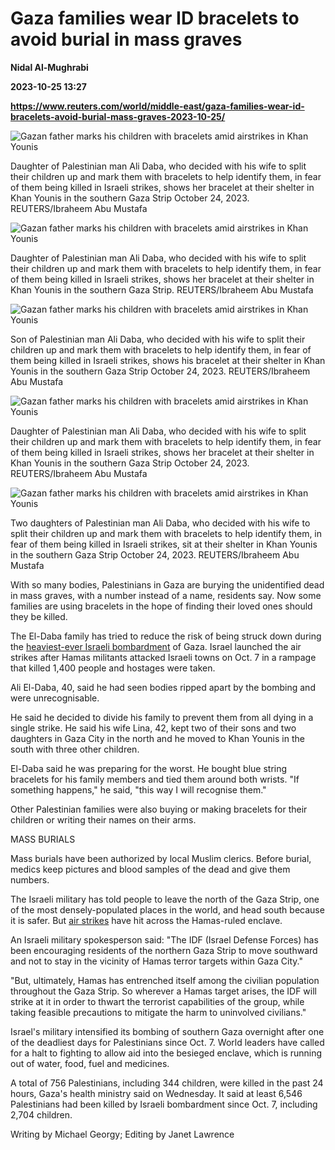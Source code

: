 # Gaza families wear ID bracelets to avoid burial in mass graves
**Nidal Al-Mughrabi**

**2023-10-25 13:27**

**https://www.reuters.com/world/middle-east/gaza-families-wear-id-bracelets-avoid-burial-mass-graves-2023-10-25/**

![Gazan father marks his children with bracelets amid airstrikes in Khan Younis](https://www.reuters.com/resizer/viUHHTq84xp7qma5Mo0vfpSJb90=/1920x0/filters:quality(80)/cloudfront-us-east-2.images.arcpublishing.com/reuters/CM2VKX7V2FKSPGCNJ7A2T422LQ.jpg)

Daughter of Palestinian man Ali Daba, who decided with his wife to split their children up and mark them with bracelets to help identify them, in fear of them being killed in Israeli strikes, shows her bracelet at their shelter in Khan Younis in the southern Gaza Strip October 24, 2023. REUTERS/Ibraheem Abu Mustafa

![Gazan father marks his children with bracelets amid airstrikes in Khan Younis](https://www.reuters.com/resizer/ZOYleWbu1cPv6WcVX8NfkRfLumE=/1920x0/filters:quality(80)/cloudfront-us-east-2.images.arcpublishing.com/reuters/RDW4BM2Q2VP4ZFL6KTGHSCXDWM.jpg)

Daughter of Palestinian man Ali Daba, who decided with his wife to split their children up and mark them with bracelets to help identify them, in fear of them being killed in Israeli strikes, shows her bracelet at their shelter in Khan Younis in the southern Gaza Strip. REUTERS/Ibraheem Abu Mustafa

![Gazan father marks his children with bracelets amid airstrikes in Khan Younis](https://www.reuters.com/resizer/iGfBEcivW0ta81Y1QK4g4gMBShc=/1920x0/filters:quality(80)/cloudfront-us-east-2.images.arcpublishing.com/reuters/LO26HMJJQFMFZKFV7BCHS3INTM.jpg)

Son of Palestinian man Ali Daba, who decided with his wife to split their children up and mark them with bracelets to help identify them, in fear of them being killed in Israeli strikes, shows his bracelet at their shelter in Khan Younis in the southern Gaza Strip October 24, 2023. REUTERS/Ibraheem Abu Mustafa

![Gazan father marks his children with bracelets amid airstrikes in Khan Younis](https://www.reuters.com/resizer/Ho9Pjw8FNvWvMHZxlvQr5LR-g1c=/1920x0/filters:quality(80)/cloudfront-us-east-2.images.arcpublishing.com/reuters/A2UINAQDYBMKVADMKGPRFRP6WI.jpg)

Daughter of Palestinian man Ali Daba, who decided with his wife to split their children up and mark them with bracelets to help identify them, in fear of them being killed in Israeli strikes, shows her bracelet at their shelter in Khan Younis in the southern Gaza Strip October 24, 2023. REUTERS/Ibraheem Abu Mustafa

![Gazan father marks his children with bracelets amid airstrikes in Khan Younis](https://www.reuters.com/resizer/1GnVBDjVTFKWGDUEF81tfZMpuXo=/1920x0/filters:quality(80)/cloudfront-us-east-2.images.arcpublishing.com/reuters/3R7FE4B4KJPG3PCF7S6CE5KWMI.jpg)

Two daughters of Palestinian man Ali Daba, who decided with his wife to split their children up and mark them with bracelets to help identify them, in fear of them being killed in Israeli strikes, sit at their shelter in Khan Younis in the southern Gaza Strip October 24, 2023. REUTERS/Ibraheem Abu Mustafa

With so many bodies, Palestinians in Gaza are burying the unidentified dead in mass graves, with a number instead of a name, residents say. Now some families are using bracelets in the hope of finding their loved ones should they be killed.

The El-Daba family has tried to reduce the risk of being struck down during the [heaviest-ever Israeli bombardment](https://www.reuters.com/world/middle-east/world-leaders-seek-suspend-israel-hamas-fighting-gaza-aid-2023-10-24/) of Gaza. Israel launched the air strikes after Hamas militants attacked Israeli towns on Oct. 7 in a rampage that killed 1,400 people and hostages were taken.

Ali El-Daba, 40, said he had seen bodies ripped apart by the bombing and were unrecognisable.

He said he decided to divide his family to prevent them from all dying in a single strike. He said his wife Lina, 42, kept two of their sons and two daughters in Gaza City in the north and he moved to Khan Younis in the south with three other children.

El-Daba said he was preparing for the worst. He bought blue string bracelets for his family members and tied them around both wrists. "If something happens," he said, "this way I will recognise them."

Other Palestinian families were also buying or making bracelets for their children or writing their names on their arms.

MASS BURIALS

Mass burials have been authorized by local Muslim clerics. Before burial, medics keep pictures and blood samples of the dead and give them numbers.

The Israeli military has told people to leave the north of the Gaza Strip, one of the most densely-populated places in the world, and head south because it is safer. But [air strikes](https://www.reuters.com/graphics/ISRAEL-PALESTINIANS/MAPS/zjvqedgdjvx/) have hit across the Hamas-ruled enclave.

An Israeli military spokesperson said: "The IDF (Israel Defense Forces) has been encouraging residents of the northern Gaza Strip to move southward and not to stay in the vicinity of Hamas terror targets within Gaza City."

"But, ultimately, Hamas has entrenched itself among the civilian population throughout the Gaza Strip. So wherever a Hamas target arises, the IDF will strike at it in order to thwart the terrorist capabilities of the group, while taking feasible precautions to mitigate the harm to uninvolved civilians."

Israel's military intensified its bombing of southern Gaza overnight after one of the deadliest days for Palestinians since Oct. 7. World leaders have called for a halt to fighting to allow aid into the besieged enclave, which is running out of water, food, fuel and medicines.

A total of 756 Palestinians, including 344 children, were killed in the past 24 hours, Gaza's health ministry said on Wednesday. It said at least 6,546 Palestinians had been killed by Israeli bombardment since Oct. 7, including 2,704 children.

Writing by Michael Georgy; Editing by Janet Lawrence